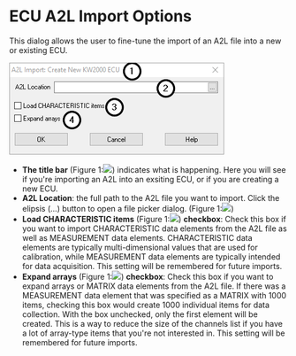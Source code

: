 # ECU A2L Import Options

This dialog allows the user to fine-tune the import of an A2L file into a new or existing ECU.

![Figure 1: The ECU A2L Import Options Dialog.](../../../.gitbook/assets/ecu-a2l-import-options.png)

* **The title bar** (Figure 1:![](https://cdn.intrepidcs.net/support/VehicleSpy/assets/smOne.gif)) indicates what is happening.  Here you will see if you're importing an A2L into an exsiting ECU, or if you are creating a new ECU.
* **A2L Location**: the full path to the A2L file you want to import.  Click the elipsis (...) button to open a file picker dialog.  (Figure 1:![](https://cdn.intrepidcs.net/support/VehicleSpy/assets/smTwo.gif))
* **Load CHARACTERISTIC items** (Figure 1:![](https://cdn.intrepidcs.net/support/VehicleSpy/assets/smThree.gif)) **checkbox**:  Check this box if you want to import CHARACTERISTIC data elements from the A2L file as well as MEASUREMENT data elements.  CHARACTERISTIC data elements are typically multi-dimensional values that are used for calibration, while MEASUREMENT data elements are typically intended for data acquisition.  This setting will be remembered for future imports.
* **Expand arrays** (Figure 1:![](https://cdn.intrepidcs.net/support/VehicleSpy/assets/smFour.gif)) **checkbox**: Check this box if you want to expand arrays or MATRIX data elements from the A2L file.  If there was a MEASUREMENT data element that was specified as a MATRIX with 1000 items, checking this box would create 1000 individual items for data collection.  With the box unchecked, only the first element will be created.  This is a way to reduce the size of the channels list if you have a lot of array-type items that you're not interested in.  This setting will be remembered for future imports.
